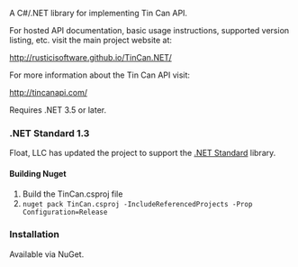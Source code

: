 A C#/.NET library for implementing Tin Can API.

For hosted API documentation, basic usage instructions, supported version listing, etc. visit the main project website at:

http://rusticisoftware.github.io/TinCan.NET/

For more information about the Tin Can API visit:

http://tincanapi.com/

Requires .NET 3.5 or later.

### .NET Standard 1.3
Float, LLC has updated the project to support the [.NET Standard](https://docs.microsoft.com/en-us/dotnet/standard/library) library.

#### Building Nuget
1. Build the TinCan.csproj file
2. ```nuget pack TinCan.csproj -IncludeReferencedProjects -Prop Configuration=Release```

### Installation

Available via NuGet.
